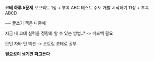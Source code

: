 **코테 하루 5문제**
오브젝트 1장 + 부록 ABC
테스트 주도 개발 시작하기 11장 + 부록 ABCD

--- 글쓰기 책은 나중에

지금 내 코테 실력을 정량화 할 수 있는 방법..? -> 피드백 필요

모던 자바 인 액션 -> 스트림 코테로 공부

**필요성이 생기면 파고든다**